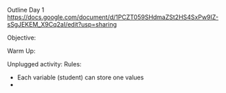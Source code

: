 Outline Day 1
https://docs.google.com/document/d/1PCZT059SHdmaZSt2HS4SxPw9IZ-sSgJEKEM_X9Cq2aI/edit?usp=sharing


Objective:

Warm Up:

Unplugged activity:
Rules:
- Each variable (student) can store one values
-
